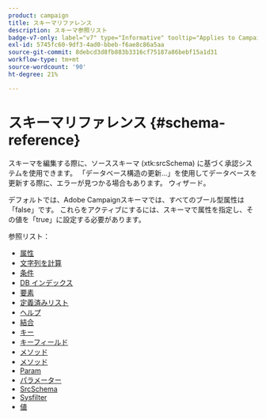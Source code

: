```yaml
---
product: campaign
title: スキーマリファレンス
description: スキーマ参照リスト
badge-v7-only: label="v7" type="Informative" tooltip="Applies to Campaign Classic v7 only"
exl-id: 5745fc60-9df3-4ad0-bbeb-f6ae8c86a5aa
source-git-commit: 8debcd3d8fb883b3316cf75187a86bebf15a1d31
workflow-type: tm+mt
source-wordcount: '90'
ht-degree: 21%

---
```


# スキーマリファレンス {#schema-reference}

スキーマを編集する際に、ソーススキーマ (xtk:srcSchema) に基づく承認システムを使用できます。 「データベース構造の更新…」を使用してデータベースを更新する際に、エラーが見つかる場合もあります。 ウィザード。

デフォルトでは、Adobe Campaignスキーマでは、すべてのブール型属性は「false」です。 これらをアクティブにするには、スキーマで属性を指定し、その値を「true」に設定する必要があります。

参照リスト：

* [属性](schema/attribute.md)
* [文字列を計算](schema/compute-string.md)
* [条件](schema/condition.md)
* [DB インデックス](schema/db-index.md)
* [要素](schema/element.md)
* [定義済みリスト](schema/enumeration.md)
* [ヘルプ](schema/help.md)
* [結合](schema/join.md)
* [キー](schema/key.md)
* [キーフィールド](schema/keyfield.md)
* [メソッド](schema/method.md)
* [メソッド](schema/methods.md)
* [Param](schema/param.md)
* [パラメーター](schema/parameters.md)
* [SrcSchema](schema/srcschema.md)
* [Sysfilter](schema/sysfilter.md)
* [値](schema/value.md)
